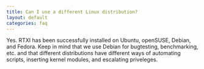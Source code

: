 ```yaml
---
title: Can I use a different Linux distribution?
layout: default
categories: faq
---
```


Yes. RTXI has been successfully installed on Ubuntu, openSUSE, Debian, and Fedora. Keep in mind that we use Debian for bugtesting, benchmarking, etc. and that different distributions have different ways of automating scripts, inserting kernel modules, and escalating priveleges. 
